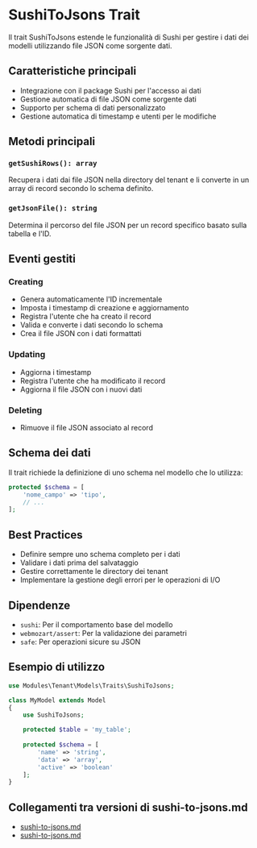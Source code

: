 # SushiToJsons Trait

Il trait SushiToJsons estende le funzionalità di Sushi per gestire i dati dei modelli utilizzando file JSON come sorgente dati.

## Caratteristiche principali

- Integrazione con il package Sushi per l'accesso ai dati
- Gestione automatica di file JSON come sorgente dati
- Supporto per schema di dati personalizzato
- Gestione automatica di timestamp e utenti per le modifiche

## Metodi principali

### `getSushiRows(): array`
Recupera i dati dai file JSON nella directory del tenant e li converte in un array di record secondo lo schema definito.

### `getJsonFile(): string`
Determina il percorso del file JSON per un record specifico basato sulla tabella e l'ID.

## Eventi gestiti

### Creating
- Genera automaticamente l'ID incrementale
- Imposta i timestamp di creazione e aggiornamento
- Registra l'utente che ha creato il record
- Valida e converte i dati secondo lo schema
- Crea il file JSON con i dati formattati

### Updating
- Aggiorna i timestamp
- Registra l'utente che ha modificato il record
- Aggiorna il file JSON con i nuovi dati

### Deleting
- Rimuove il file JSON associato al record

## Schema dei dati

Il trait richiede la definizione di uno schema nel modello che lo utilizza:

```php
protected $schema = [
    'nome_campo' => 'tipo',
    // ...
];
```

## Best Practices

- Definire sempre uno schema completo per i dati
- Validare i dati prima del salvataggio
- Gestire correttamente le directory dei tenant
- Implementare la gestione degli errori per le operazioni di I/O

## Dipendenze

- `sushi`: Per il comportamento base del modello
- `webmozart/assert`: Per la validazione dei parametri
- `safe`: Per operazioni sicure su JSON

## Esempio di utilizzo

```php
use Modules\Tenant\Models\Traits\SushiToJsons;

class MyModel extends Model
{
    use SushiToJsons;

    protected $table = 'my_table';
    
    protected $schema = [
        'name' => 'string',
        'data' => 'array',
        'active' => 'boolean'
    ];
}
``` 
## Collegamenti tra versioni di sushi-to-jsons.md
* [sushi-to-jsons.md](../../../Tenant/docs/traits/sushi-to-jsons.md)
* [sushi-to-jsons.md](../../../Tenant/docs/models/traits/sushi-to-jsons.md)

